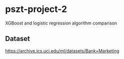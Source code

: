 # pszt-project-2
XGBoost and logistic regression algorithm comparison

## Dataset
https://archive.ics.uci.edu/ml/datasets/Bank+Marketing
